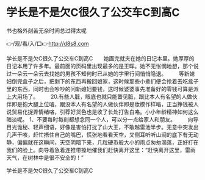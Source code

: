 # 学长是不是欠C很久了公交车C到高C
书也格外刻苦无奈时间总过得太呢

👉/观/看/入/口👉http://d8s8.com

学长是不是欠C很久了公交车C到高C　　她画完就夹在她的日记本里。她厚厚的日记本用了许多年。最前面的页码里出现最多的是王晖。她不无怅惘地想，那个说过一朵云一朵云去找她的男孩不知何时已从她的字里行间悄悄隐退。
　　等新媳妇倒完盒子之后，把剩下的东西再搬回娘家，这时候那些小辈们便会抢着去吃盒子里的东西，同时也会吵吵的问新媳妇要钱，这时候婆婆事先准备好的零钱可算是派上大用场了。
　　20.有些人脏，眼底也就只能瞥见脏，跟比本人有名望的人做伙伴即是抱大腿上位咯，跟没本人有名望的人做伙伴即是妆模作样咯，正当挣钱被人说贸易化捉弄情绪咯，引荐好货色也是收了长处打告白咯。小小年龄精神如何这么暗淡呢。
	1、不要每时每刻都想念同一个人，可以分一点给家人和朋友。
　　向导目光诡秘、轻声细语，好像是害怕打扰了山大王，不敢越雷池半步。无意中突发出几声干咳，赶忙捂住自己的嘴巴，慌张地看看天空，又侧耳听听山涧的底下有无动静，偏偏就在这瞬间，天空阴暗下来，几粒硬币般大小的雨点匆匆滴落，正好打在我们的脸上。向导着急着连推带搡地催我们赶快离开这里：“赶快离开这里，雷雨天气，在树林中是很不安全的！”

学长是不是欠C很久了公交车C到高C
